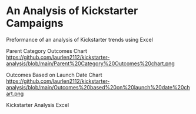 # An Analysis of Kickstarter Campaigns
Preformance of an analysis of Kickstarter trends using Excel

Parent Category Outcomes Chart 
https://github.com/laurlen2112/kickstarter-analysis/blob/main/Parent%20Category%20Outcomes%20chart.png

Outcomes Based on Launch Date Chart
https://github.com/laurlen2112/kickstarter-analysis/blob/main/Outcomes%20based%20on%20launch%20date%20chart.png

Kickstarter Analysis Excel
